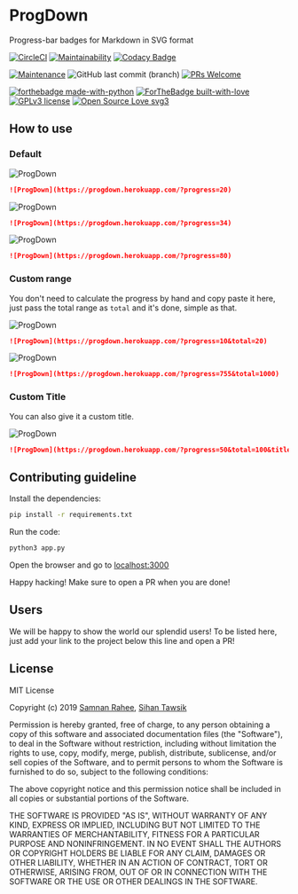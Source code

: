 # ProgDown

Progress-bar badges for Markdown in SVG format

[![CircleCI](https://circleci.com/gh/YAS-opensource/ProgDown.svg?style=svg)](https://circleci.com/gh/YAS-opensource/ProgDown)
[![Maintainability](https://api.codeclimate.com/v1/badges/98662a5d50c39656e17f/maintainability)](https://codeclimate.com/github/YAS-opensource/ProgDown/maintainability)
[![Codacy Badge](https://api.codacy.com/project/badge/Grade/dae907fd89fd48419685cb0f7982b590)](https://www.codacy.com/app/geektrovert/ProgDown?utm_source=github.com&amp;utm_medium=referral&amp;utm_content=YAS-opensource/ProgDown&amp;utm_campaign=Badge_Grade)

[![Maintenance](https://img.shields.io/badge/Maintained%3F-yes-green.svg?style=for-the-badge)](https://GitHub.com/YAS-opensource/ProgDown/graphs/commit-activity)
![GitHub last commit (branch)](https://img.shields.io/github/last-commit/YAS-opensource/ProgDown/master.svg?style=for-the-badge)
[![PRs Welcome](https://img.shields.io/badge/PRs-welcome-brightgreen.svg?style=for-the-badge)](http://makeapullrequest.com)

[![forthebadge made-with-python](http://ForTheBadge.com/images/badges/made-with-python.svg)](https://www.python.org/)
[![ForTheBadge built-with-love](http://ForTheBadge.com/images/badges/built-with-love.svg)](https://GitHub.com/Naereen/)
[![GPLv3 license](https://img.shields.io/badge/License-MIT-blue.svg?style=for-the-badge)](./LICENSE)
[![Open Source Love svg3](https://badges.frapsoft.com/os/v3/open-source.svg?v=103)](https://github.com/ellerbrock/open-source-badges/)

## How to use

### Default

![ProgDown](https://progdown.herokuapp.com/?progress=20)

```md
![ProgDown](https://progdown.herokuapp.com/?progress=20)
```

![ProgDown](https://progdown.herokuapp.com/?progress=34)

```md
![ProgDown](https://progdown.herokuapp.com/?progress=34)
```

![ProgDown](https://progdown.herokuapp.com/?progress=80)

```md
![ProgDown](https://progdown.herokuapp.com/?progress=80)
```

### Custom range

You don't need to calculate the progress by hand and copy paste it here, just pass the total range as `total` and it's done, simple as that.

![ProgDown](https://progdown.herokuapp.com/?progress=10&total=20)

```md
![ProgDown](https://progdown.herokuapp.com/?progress=10&total=20)
```

![ProgDown](https://progdown.herokuapp.com/?progress=755&total=1000)

```md
![ProgDown](https://progdown.herokuapp.com/?progress=755&total=1000)
```

### Custom Title

You can also give it a custom title.

![ProgDown](https://progdown.herokuapp.com/?progress=50&total=100&title=Custom)

```md
![ProgDown](https://progdown.herokuapp.com/?progress=50&total=100&title=Custom)
```

## Contributing guideline

Install the dependencies:

```sh
pip install -r requirements.txt
```

Run the code:

```sh
python3 app.py
```

Open the browser and go to [localhost:3000](http://localhost:3000)

Happy hacking! Make sure to open a PR when you are done!

## Users

We will be happy to show the world our splendid users! To be listed here, just add your link to the project below this line and open a PR!

## License

MIT License

Copyright (c) 2019 [Samnan Rahee](https://github.com/Geektrovert), [Sihan Tawsik](https://github.com/SedativeHypnotics)

Permission is hereby granted, free of charge, to any person obtaining a copy
of this software and associated documentation files (the "Software"), to deal
in the Software without restriction, including without limitation the rights
to use, copy, modify, merge, publish, distribute, sublicense, and/or sell
copies of the Software, and to permit persons to whom the Software is
furnished to do so, subject to the following conditions:

The above copyright notice and this permission notice shall be included in all
copies or substantial portions of the Software.

THE SOFTWARE IS PROVIDED "AS IS", WITHOUT WARRANTY OF ANY KIND, EXPRESS OR
IMPLIED, INCLUDING BUT NOT LIMITED TO THE WARRANTIES OF MERCHANTABILITY,
FITNESS FOR A PARTICULAR PURPOSE AND NONINFRINGEMENT. IN NO EVENT SHALL THE
AUTHORS OR COPYRIGHT HOLDERS BE LIABLE FOR ANY CLAIM, DAMAGES OR OTHER
LIABILITY, WHETHER IN AN ACTION OF CONTRACT, TORT OR OTHERWISE, ARISING FROM,
OUT OF OR IN CONNECTION WITH THE SOFTWARE OR THE USE OR OTHER DEALINGS IN THE
SOFTWARE.
